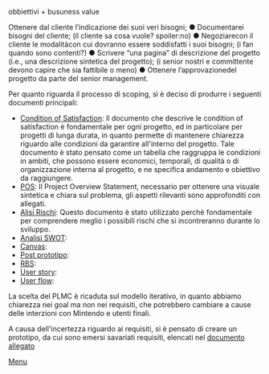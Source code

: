 

obbiettivi + busuness value

Ottenere dal cliente l’indicazione dei suoi veri bisogni;
 ● Documentarei bisogni del cliente; (il cliente sa cosa vuole? spoiler:no)
 ● Negoziarecon il cliente le modalitàcon cui dovranno essere soddisfatti i suoi bisogni; (i fan quando sono contenti?)
 ● Scrivere “una pagina” di descrizione del progetto (i.e., una descrizione sintetica del progetto); (i senior nostri e committente devono capire che sia fattibile o meno)
 ● Ottenere l’approvazionedel progetto da parte del senior management.


Per quanto riguarda il processo di scoping, si è deciso di produrre i seguenti documenti principali:
- [Condition of Satisfaction](../documentazione/scopingC/CoS.md): Il documento che descrive le condition of satisfaction è fondamentale per ogni progetto, ed in particolare per progetti di lunga durata, in quanto permette di mantenere chiarezza riguardo alle condizioni da garantire all'interno del progetto. Tale documento è stato pensato come un tabella che raggruppa le condizioni in ambiti, che possono essere economici, temporali, di qualità o di organizzazione interna al progetto, e ne specifica andamento e obiettivo da raggiungere.
- [POS](../documentazione/scopingC/POS.md): Il Project Overview Statement, necessario per ottenere una visuale sintetica e chiara sul problema, gli aspetti rilevanti sono approfonditi con allegati.
- [Alisi Rischi](../documentazione/scopingC/Analisi_rischi.md): Questo documento è stato utilizzato perchè fondamentale per comprendere meglio i possibili rischi che si incontreranno durante lo sviluppo.
- [Analisi SWOT](../documentazione/scopingC/SWOT.md):
- [Canvas](../documentazione/scopingC/canvas.md):
- [Post prototipo](../documentazione/scopingC/post_prototipo.md):
- [RBS](../documentazione/scopingC/RBS.md):
- [User story](../documentazione/scopingC/user_story.md):
- [User flow](../documentazione/scopingC/user_flow.md):




La scelta del PLMC è ricaduta sul modello iterativo, in quanto abbiamo chiarezza nei goal ma non nei requisiti, che potrebbero cambiare a cause delle interzioni con Mintendo e utenti finali.


A causa dell'incertezza riguardo ai requisiti, si è pensato di creare un prototipo, da cui sono emersi savariati requisiti, elencati nel [documento allegato](../documentazione/scopingC/post_prototipo.md)



[Menu](../index.md)